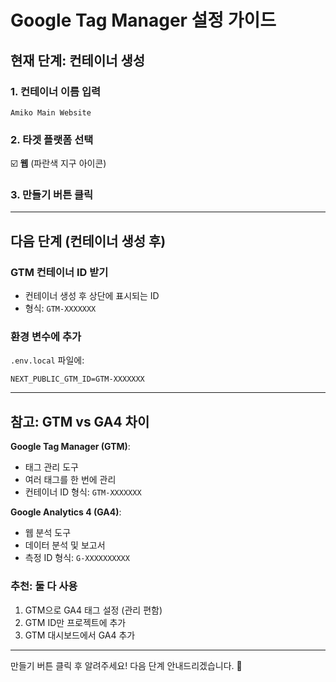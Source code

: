 # Google Tag Manager 설정 가이드

## 현재 단계: 컨테이너 생성

### 1. 컨테이너 이름 입력
```
Amiko Main Website
```

### 2. 타겟 플랫폼 선택
☑️ **웹** (파란색 지구 아이콘)

### 3. 만들기 버튼 클릭

---

## 다음 단계 (컨테이너 생성 후)

### GTM 컨테이너 ID 받기
- 컨테이너 생성 후 상단에 표시되는 ID
- 형식: `GTM-XXXXXXX`

### 환경 변수에 추가
`.env.local` 파일에:
```
NEXT_PUBLIC_GTM_ID=GTM-XXXXXXX
```

---

## 참고: GTM vs GA4 차이

**Google Tag Manager (GTM)**:
- 태그 관리 도구
- 여러 태그를 한 번에 관리
- 컨테이너 ID 형식: `GTM-XXXXXXX`

**Google Analytics 4 (GA4)**:
- 웹 분석 도구
- 데이터 분석 및 보고서
- 측정 ID 형식: `G-XXXXXXXXXX`

### 추천: 둘 다 사용
1. GTM으로 GA4 태그 설정 (관리 편함)
2. GTM ID만 프로젝트에 추가
3. GTM 대시보드에서 GA4 추가

---

만들기 버튼 클릭 후 알려주세요! 다음 단계 안내드리겠습니다. 🚀

